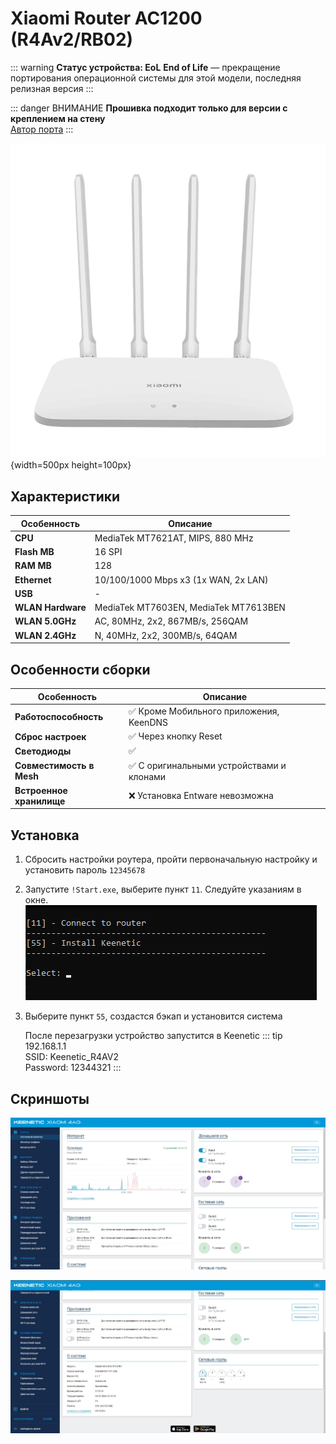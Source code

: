# Xiaomi Router AC1200 (R4Av2/RB02) <YezBadge type="keenetic" text="4.2.1" url="/assets/files/firmware/Xiaomi-4Av2.zip" />

::: warning **Статус устройства: EoL**
**End of Life** — прекращение портирования операционной системы для этой модели, последняя релизная версия
:::

::: danger ВНИМАНИЕ
**Прошивка подходит только для версии с креплением на стену**<br/>
[Автор порта](https://4pda.to/forum/index.php?showuser=2155384)
:::

![альтернативный текст](/public/assets/images/wiki/guides/Xiaomi/4AGv2.png){width=500px height=100px}

## Характеристики

| Особенность       | Описание                              |
|-------------------|---------------------------------------|
| **CPU**           | MediaTek MT7621AT, MIPS, 880 MHz      |
| **Flash MB**      | 16 SPI                                |
| **RAM MB**        | 128                                   |
| **Ethernet**      | 10/100/1000 Mbps x3 (1x WAN, 2x LAN)  |
| **USB**           | -                                     |
| **WLAN Hardware** | MediaTek MT7603EN, MediaTek MT7613BEN |
| **WLAN 5.0GHz**   | AC, 80MHz, 2x2, 867MB/s, 256QAM       |
| **WLAN 2.4GHz**   | N, 40MHz, 2x2, 300MB/s, 64QAM         |

## Особенности сборки

| Особенность              | Описание                                 |
|--------------------------|------------------------------------------|
| **Работоспособность**    | ✅ Кроме Мобильного приложения, KeenDNS   |
| **Сброс настроек**       | ✅ Через кнопку Reset                     |
| **Светодиоды**           | ✅                                        |
| **Совместимость в Mesh** | ✅ С оригинальными устройствами и клонами |
| **Встроенное хранилище** | ❌ Установка Entware невозможна           |

## Установка

1. Сбросить настройки роутера, пройти первоначальную настройку и установить пароль `12345678`
2. Запустите `!Start.exe`, выберите пункт `11`. Следуйте указаниям в окне.
   ![альтернативный текст](/public/assets/images/wiki/guides/Xiaomi/install_4agv2.png)
3. Выберите пункт `55`, создастся бэкап и установится система

   После перезагрузки устройство запустится в Keenetic
   ::: tip 192.168.1.1<br/>SSID: Keenetic_R4AV2<br/>Password: 12344321
   :::

## Скриншоты

![альтернативный текст](/public/assets/images/wiki/guides/Xiaomi/system1-4ag.jpg)

![альтернативный текст](/public/assets/images/wiki/guides/Xiaomi/system2-4ag.jpg)
